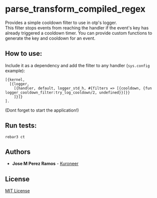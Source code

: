 # parse_transform_compiled_regex

Provides a simple cooldown filter to use in otp's logger.  
This filter stops events from reaching the handler if the event's
key has already triggered a cooldown timer.
You can provide custom functions to generate the key and cooldown
for an event.

## How to use:

Include it as a dependency and add the filter to any handler (`sys.config`
example):
```
[{kernel,
  [{logger,
    [{handler, default, logger_std_h, #{filters => [{cooldown, {fun logger_cooldown_filter:try_log_cooldown/2, undefined}}]}}
    ]}]}
].
```
(Dont forget to start the application!)

## Run tests:
```
rebar3 ct
```

## Authors

* **Jose M Perez Ramos** - [Kuroneer](https://github.com/Kuroneer)

## License

[MIT License](LICENSE)

